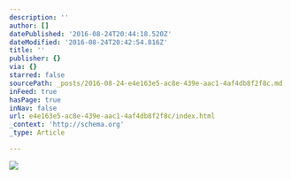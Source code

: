 ```yaml
---
description: ''
author: []
datePublished: '2016-08-24T20:44:18.520Z'
dateModified: '2016-08-24T20:42:54.816Z'
title: ''
publisher: {}
via: {}
starred: false
sourcePath: _posts/2016-08-24-e4e163e5-ac8e-439e-aac1-4af4db8f2f8c.md
inFeed: true
hasPage: true
inNav: false
url: e4e163e5-ac8e-439e-aac1-4af4db8f2f8c/index.html
_context: 'http://schema.org'
_type: Article

---
```

![](https://the-grid-user-content.s3-us-west-2.amazonaws.com/689b4d33-b97c-448a-b17f-5551f44b0a33.jpg)
